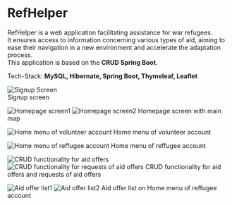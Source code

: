 # RefHelper 
RefHelper is a web application facilitating assistance for war refugees.  
It ensures access to information concerning various types of aid, aiming to ease their navigation in a new environment and accelerate the adaptation process.  
This application is based on the **CRUD Spring Boot.**  

Tech-Stack: **MySQL, Hibernate, Spring Boot, Thymeleaf, Leaflet**  

![Signup Screen](https://github.com/w4kened/RefHelper/assets/46037103/eaefe3e9-9656-4b94-b6fa-948335a06440)  
Signup screen

![Homepage screen1](https://github.com/w4kened/RefHelper/assets/46037103/2a2b6955-cd91-4624-85e2-c72633969349)
![Homepage screen2](https://github.com/w4kened/RefHelper/assets/46037103/8e41eaed-d354-4fc5-96ba-b7cf46ee74e4)
Homepage screen with main map




![Home menu of volunteer account](https://github.com/w4kened/RefHelper/assets/46037103/81dda0c4-e6c7-4e93-abe8-26fc9fd45dcb)
Home menu of volunteer account

![Home menu of reffugee account](https://github.com/w4kened/RefHelper/assets/46037103/2f1fd935-f225-4b38-9edb-a91bff559e54)
Home menu of reffugee account

![CRUD functionality for aid offers](https://github.com/w4kened/RefHelper/assets/46037103/5fc11848-e266-4eef-a3be-0d6a7ce8152a)
![CRUD functionality for requests of aid offers](https://github.com/w4kened/RefHelper/assets/46037103/24dbf17a-b470-4126-b148-f77a0157f4ba)
CRUD functionality for aid offers and requests of aid offers

![Aid offer list1](https://github.com/w4kened/RefHelper/assets/46037103/a0274ea4-659c-411c-b9bb-c1e567faf7e7)
![Aid offer list2](https://github.com/w4kened/RefHelper/assets/46037103/0c9ad75f-5ef8-4a79-be85-f6177a3c4571)
Aid offer list on Home menu of reffugee account

